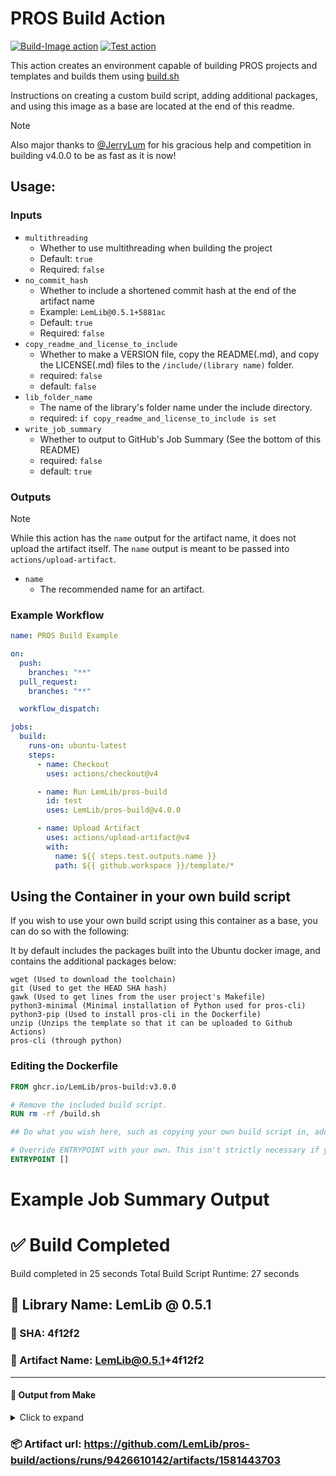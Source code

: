 # PROS Build Action

[![Build-Image action](https://github.com/LemLib/pros-build/actions/workflows/build-image.yml/badge.svg)](https://github.com/LemLib/pros-build/actions/workflows/build-image.yml)
[![Test action](https://github.com/LemLib/pros-build/actions/workflows/test.yml/badge.svg)](https://github.com/LemLib/pros-build/actions/workflows/test.yml)

This action creates an environment capable of building PROS projects and templates and builds them using [build.sh](/build-tools/build.sh)

Instructions on creating a custom build script, adding additional packages, and using this image as a base are located at the end of this readme.  

> [!NOTE]
> Also major thanks to [@JerryLum](https://github.com/jerrylum) for his gracious help and competition in building v4.0.0 to be as fast as it is now!
## Usage:

### Inputs

- `multithreading`
  - Whether to use multithreading when building the project
  - Default: `true`
  - Required: `false`
- `no_commit_hash`
  - Whether to include a shortened commit hash at the end of the artifact name
  - Example: `LemLib@0.5.1+5881ac`
  - Default: `true`
  - Required: `false`
- `copy_readme_and_license_to_include`
  - Whether to make a VERSION file, copy the README(.md), and copy the LICENSE(.md) files to the `/include/(library name)` folder.
  - required: `false`
  - default: `false`
- `lib_folder_name`
  - The name of the library's folder name under the include directory.
  - required: `if copy_readme_and_license_to_include is set`
- `write_job_summary`
  - Whether to output to GitHub's Job Summary (See the bottom of this README)
  - required: `false`
  - default: `true`

### Outputs

> [!NOTE]  
> While this action has the `name` output for the artifact name, it does not upload the artifact itself. The `name` output is meant to be passed into `actions/upload-artifact`.

- `name`
  - The recommended name for an artifact.

### Example Workflow

```yml
name: PROS Build Example

on:
  push:
    branches: "**"
  pull_request:
    branches: "**"

  workflow_dispatch:

jobs:
  build:
    runs-on: ubuntu-latest
    steps:
      - name: Checkout
        uses: actions/checkout@v4

      - name: Run LemLib/pros-build
        id: test
        uses: LemLib/pros-build@v4.0.0

      - name: Upload Artifact
        uses: actions/upload-artifact@v4
        with:
          name: ${{ steps.test.outputs.name }}
          path: ${{ github.workspace }}/template/*
```

## Using the Container in your own build script

If you wish to use your own build script using this container as a base, you can do so with the following:

It by default includes the packages built into the Ubuntu docker image, and contains the additional packages below:

```
wget (Used to download the toolchain)
git (Used to get the HEAD SHA hash)
gawk (Used to get lines from the user project's Makefile)
python3-minimal (Minimal installation of Python used for pros-cli)
python3-pip (Used to install pros-cli in the Dockerfile)
unzip (Unzips the template so that it can be uploaded to Github Actions)
pros-cli (through python)
```

### Editing the Dockerfile

```Dockerfile
FROM ghcr.io/LemLib/pros-build:v3.0.0

# Remove the included build script.
RUN rm -rf /build.sh

## Do what you wish here, such as copying your own build script in, add dependencies, etc

# Override ENTRYPOINT with your own. This isn't strictly necessary if you name your build script build.sh and put it in the root of the container (Such as /build.sh)
ENTRYPOINT []
```

# Example Job Summary Output

# ✅ Build Completed

Build completed in 25 seconds
Total Build Script Runtime: 27 seconds

## 📝 Library Name: LemLib @ 0.5.1

### 🔐 SHA: 4f12f2

### 📁 Artifact Name: LemLib@0.5.1+4f12f2

---

#### 📄 Output from Make

<details><summary>Click to expand</summary> 
```
        Creating bin/LemLib.a  [DONE]
Creating cold package with libpros,libc,libm,LemLib [OK]
Stripping cold package  [DONE]
Section sizes:
   text	   data	    bss	  total	    hex	filename
1013.69KB  4.89KB  47.15MB  48.14MB 30234f7 bin/cold.package.elf
Adding timestamp [OK]
Linking hot project with ./bin/cold.package.elf and libpros,libc,libm,LemLib [OK]
Section sizes:
   text	   data	    bss	  total	    hex	filename
 3.97KB  12.00B  46.02MB  46.02MB 2e04a17 bin/hot.package.elf
Creating cold package binary for VEX EDR V5 [DONE]
Creating bin/hot.package.bin for VEX EDR V5 [DONE]
```
</details>

### 📦 Artifact url: https://github.com/LemLib/pros-build/actions/runs/9426610142/artifacts/1581443703
